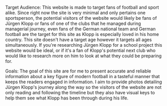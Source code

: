 
Target Audience: This website is made to target fans of football and sport alike. Since right now the site is very minimal and only pertains one sportsperson, the potential visitors of the website would likely be fans of Jürgen Klopp or fans of one of the clubs that he managed during managerial journey, even fans of the German national team and German football are the target for this site as Klopp is especially loved in his home country. This site doesn't have a target age however it targets all ages simultaneously. If you're researching Jürgen Klopp for a school project this website would be ideal, or if it's a fan of Klopp's potential next club who would like to research more on him to look at what they could be preparing for.

Goals: The goal of this site are for me to present accurate and reliable information about a key figure of modern football in a tasteful manner that keeps the readers engaged in information. I aim to provide photos detailing Jürgen Klopp's journey along the way so the visitors of the website are not only reading and following the timeline but they also have visual keys to help them see what Klopp has been through during his life. 


